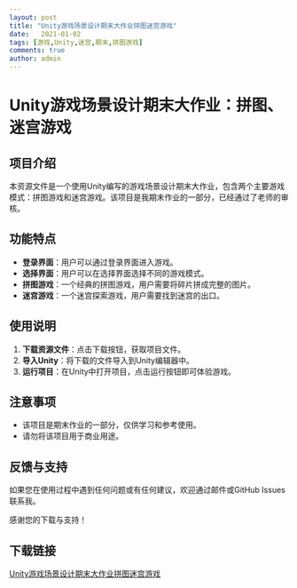 ```yaml
---
layout: post
title: "Unity游戏场景设计期末大作业拼图迷宫游戏"
date:   2021-01-02
tags: [游戏,Unity,迷宫,期末,拼图游戏]
comments: true
author: admin
---
```

# Unity游戏场景设计期末大作业：拼图、迷宫游戏

## 项目介绍

本资源文件是一个使用Unity编写的游戏场景设计期末大作业，包含两个主要游戏模式：拼图游戏和迷宫游戏。该项目是我期末作业的一部分，已经通过了老师的审核。

## 功能特点

- **登录界面**：用户可以通过登录界面进入游戏。
- **选择界面**：用户可以在选择界面选择不同的游戏模式。
- **拼图游戏**：一个经典的拼图游戏，用户需要将碎片拼成完整的图片。
- **迷宫游戏**：一个迷宫探索游戏，用户需要找到迷宫的出口。

## 使用说明

1. **下载资源文件**：点击下载按钮，获取项目文件。
2. **导入Unity**：将下载的文件导入到Unity编辑器中。
3. **运行项目**：在Unity中打开项目，点击运行按钮即可体验游戏。

## 注意事项

- 该项目是期末作业的一部分，仅供学习和参考使用。
- 请勿将该项目用于商业用途。

## 反馈与支持

如果您在使用过程中遇到任何问题或有任何建议，欢迎通过邮件或GitHub Issues联系我。

感谢您的下载与支持！

## 下载链接

[Unity游戏场景设计期末大作业拼图迷宫游戏](https://pan.quark.cn/s/8f95fa821b65)